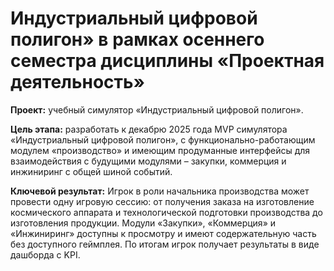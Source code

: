 # Индустриальный цифровой полигон» в рамках осеннего семестра дисциплины «Проектная деятельность»

**Проект:** учебный симулятор «Индустриальный цифровой полигон».

**Цель этапа:** разработать к декабрю 2025 года MVP симулятора «Индустриальный цифровой полигон», с функционально-работающим модулем «производство» и имеющим продуманные интерфейсы для взаимодействия с будущими модулями – закупки, коммерция и инжиниринг с общей шиной событий.

**Ключевой результат:** Игрок в роли начальника производства может провести одну игровую сессию: от получения заказа на изготовление космического аппарата и технологической подготовки производства до изготовления продукции. Модули «Закупки», «Коммерция» и «Инжиниринг» доступны к просмотру и имеют содержательную часть без доступного геймплея. По итогам игрок получает результаты в виде дашборда с KPI.
